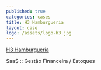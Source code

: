 ```yaml
---
published: true
categories: cases
title: H3 Hamburgueria
layout: case
logo: /assets/logo-h3.jpg
---
```


[H3 Hamburgueria](http://www.h3.com/br.html)

SaaS :: Gestão Financeira / Estoques
